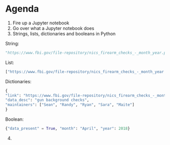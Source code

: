 # Agenda

1. Fire up a Jupyter notebook
2. Go over what a Jupyter notebook does
3. Strings, lists, dictionaries and booleans in Python

String: 
```python
"https://www.fbi.gov/file-repository/nics_firearm_checks_-_month_year.pdf/view"
```
List: 
```python
["https://www.fbi.gov/file-repository/nics_firearm_checks_-_month_year.pdf/view", "URL2"]
```
Dictionaries: 
```python
{
"link": "https://www.fbi.gov/file-repository/nics_firearm_checks_-_month_year.pdf/view", 
"data_desc": "gun background checks", 
"maintainers": ["Sean", "Randy", "Ryan", "Sara", "Maite"]
}
```
Boolean: 
```python
{"data_present" = True, "month": "April", "year": 2018}
```

4. 
